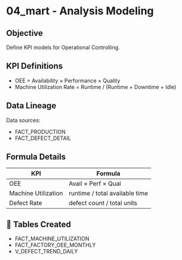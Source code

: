 # 04_mart - Analysis Modeling

## Objective
Define KPI models for Operational Controlling.

## KPI Definitions
- OEE = Availability × Performance × Quality
- Machine Utilization Rate = Runtime / (Runtime + Downtime + Idle)

## Data Lineage
Data sources:
- FACT_PRODUCTION
- FACT_DEFECT_DETAIL

## Formula Details
| KPI                | Formula                                       |
| ------------------ | --------------------------------------------- |
| OEE                | Avail × Perf × Qual                          |
| Machine Utilization| runtime / total available time               |
| Defect Rate        | defect count / total units                   |

## 🚀 Tables Created
- FACT_MACHINE_UTILIZATION
- FACT_FACTORY_OEE_MONTHLY
- V_DEFECT_TREND_DAILY
